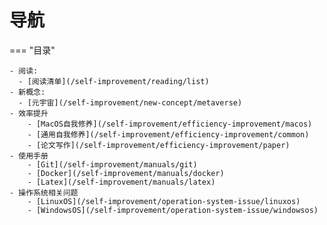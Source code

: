 # 导航

=== "目录" 
         
    - 阅读:
      - [阅读清单](/self-improvement/reading/list)
    - 新概念:
      - [元宇宙](/self-improvement/new-concept/metaverse)
    - 效率提升
        - [MacOS自我修养](/self-improvement/efficiency-improvement/macos)  
        - [通用自我修养](/self-improvement/efficiency-improvement/common)
        - [论文写作](/self-improvement/efficiency-improvement/paper)    
    - 使用手册
        - [Git](/self-improvement/manuals/git)  
        - [Docker](/self-improvement/manuals/docker)  
        - [Latex](/self-improvement/manuals/latex)
    - 操作系统相关问题
        - [LinuxOS](/self-improvement/operation-system-issue/linuxos)  
        - [WindowsOS](/self-improvement/operation-system-issue/windowsos)  